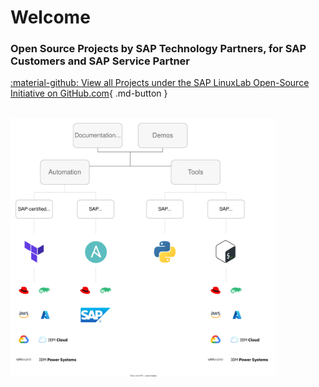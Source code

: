 # Welcome

<h3>Open Source Projects by SAP Technology Partners, for SAP Customers and SAP Service Partner</h3>

[:material-github: View all Projects under the SAP LinuxLab Open-Source Initiative on GitHub.com](https://github.com/sap-linuxlab){ .md-button }

<br/>

<div style="display: flex;">
  <img src="/assets/img/sap_linuxlab_oss_initiative_overview_v2.svg" alt="SAP LinuxLab Open-Source Initiative" style="width:auto; min-width: 425px; max-width: 75%; max-height: 700px;"/>
</div>
